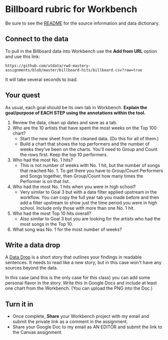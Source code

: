 # Billboard rubric for Workbench

Be sure to see the [README](README.md) for the source information and data dictionary.

## Connect to the data

To pull in the Billboard data into Workbench use the **Add from URL** option and use this link:

```
https://github.com/utdata/rwd-mastery-assignments/blob/master/billboard-hits/billboard.csv?raw=true
```

It will take several seconds to load.

## Your quest

As usual, each goal should be its own tab in Workbench. **Explain the goal/purpose of EACH STEP using the annotations within the tool.**

1. Review the data, clean up dates and save as a tab.
2. Who are the 10 artists that have spent the most weeks on the Top 100 chart?
    - Start the new sheet from the cleaned data. (Do this for all of them.)
    - Build a chart that shows the top performers and the number of weeks they've been on the charts. You'll need to Group and Count the rows first. Keep the top 10 performers.
3. Who had the most No. 1 hits?
    - This is not number of weeks with No. 1 hit, but the number of songs that reached No. 1. To get there you have to Group/Count Performers and Songs together, then Group/Count how many times the Performer is on that list.
4. Who had the most No. 1 hits when you were in high school?
    - Very similar to Goal 3 but with a data filter applied upstream in the workflow. You can copy the full year tab you made before and then add a filter upstream to show just the time period you were in high school. Include only those with more than one No. 1 hit.
5. Who had the most Top 10 hits overall?
    - Also similar to Goal 3 but you are looking for the artists who had the most songs in the Top 10.
6. What song was No. 1 for the most number of weeks?

## Write a data drop

A [Data Drop]((https://docs.google.com/document/d/1gd5RR5YK43N3uE0o1vBoJfnkSo5S0JJFUCJmFsa75FM/edit#heading=h.k2b1zvdn1534)) is a short story that outlines your findings in readable sentences. It needs to read like a new story, but in this case won't have any sources beyond the data.

In this case (and this is the only case for this class) you can add some personal flavor in the story. Write this in Google Docs and include at least one chart from the Workbench. (You can upload the PNG into the Doc.)

## Turn it in

- Once complete, **Share** your Workbench project with my email and submit the private link as a comment in the assignment.
- Share your Google Doc to my email as AN EDITOR and submit the link to the Canvas assignment.
